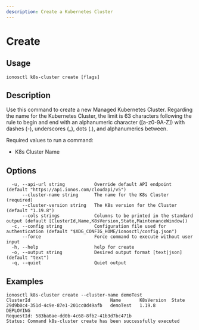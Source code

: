```yaml
---
description: Create a Kubernetes Cluster
---
```


# Create

## Usage

```text
ionosctl k8s-cluster create [flags]
```

## Description

Use this command to create a new Managed Kubernetes Cluster. Regarding the name for the Kubernetes Cluster, the limit is 63 characters following the rule to begin and end with an alphanumeric character ([a-z0-9A-Z]) with dashes (-), underscores (_), dots (.), and alphanumerics between. 

Required values to run a command:

* K8s Cluster Name

## Options

```text
  -u, --api-url string           Override default API endpoint (default "https://api.ionos.com/cloudapi/v5")
      --cluster-name string      The name for the K8s Cluster (required)
      --cluster-version string   The K8s version for the Cluster (default "1.19.8")
      --cols strings             Columns to be printed in the standard output (default [ClusterId,Name,K8sVersion,State,MaintenanceWindow])
  -c, --config string            Configuration file used for authentication (default "$XDG_CONFIG_HOME/ionosctl/config.json")
      --force                    Force command to execute without user input
  -h, --help                     help for create
  -o, --output string            Desired output format [text|json] (default "text")
  -q, --quiet                    Quiet output
```

## Examples

```text
ionosctl k8s-cluster create --cluster-name demoTest
ClusterId                              Name       K8sVersion  State
29d9b0c4-351d-4c9e-87e1-201cc0d49afb   demoTest   1.19.8      DEPLOYING
RequestId: 583ba6ae-dd0b-4c68-8fb2-41b3d7bc471b
Status: Command k8s-cluster create has been successfully executed
```

